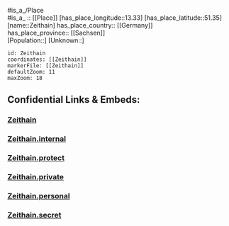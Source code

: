﻿---
location: [51.35,13.33] 
mapzoom: [7,12] 
mapmarker: city 
type: City
tags:
- geo/City


SpocWebEntityId: 35802
isDeleted: false
confidential: public

---
#is_a_/Place  
#is_a_ :: [[Place]] 
[has_place_longitude::13.33] 
[has_place_latitude::51.35] 
[name::Zeithain] 
has_place_country:: [[Germany]]  
has_place_province:: [[Sachsen]]  
[Population::] 
[Unknown::] 


```leaflet
id: Zeithain
coordinates: [[Zeithain]] 
markerFile: [[Zeithain]] 
defaultZoom: 11 
maxZoom: 18
```


## Confidential Links & Embeds: 

### [Zeithain](/_public/Earth/Continent/Europe/Europe~Central/Germany/Germany~East/Sachsen/counties~Sachsen/Meißen/cities~Meißen/Zeithain.md) 

### [Zeithain.internal](/_internal/Earth/Continent/Europe/Europe~Central/Germany/Germany~East/Sachsen/counties~Sachsen/Meißen/cities~Meißen/Zeithain.internal.md) 

### [Zeithain.protect](/_protect/Earth/Continent/Europe/Europe~Central/Germany/Germany~East/Sachsen/counties~Sachsen/Meißen/cities~Meißen/Zeithain.protect.md) 

### [Zeithain.private](/_private/Earth/Continent/Europe/Europe~Central/Germany/Germany~East/Sachsen/counties~Sachsen/Meißen/cities~Meißen/Zeithain.private.md) 

### [Zeithain.personal](/_personal/Earth/Continent/Europe/Europe~Central/Germany/Germany~East/Sachsen/counties~Sachsen/Meißen/cities~Meißen/Zeithain.personal.md) 

### [Zeithain.secret](/_secret/Earth/Continent/Europe/Europe~Central/Germany/Germany~East/Sachsen/counties~Sachsen/Meißen/cities~Meißen/Zeithain.secret.md) 
